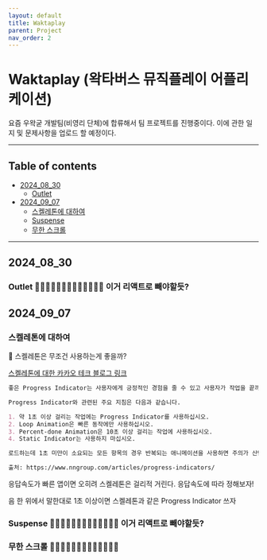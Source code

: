 ```yaml
---
layout: default
title: Waktaplay
parent: Project
nav_order: 2
---
```


# Waktaplay (왁타버스 뮤직플레이 어플리케이션)

요즘 우왁굳 개발팀(비영리 단체)에 합류해서 팀 프로젝트를 진행중이다. 이에 관한 일지 및 문제사항을 업로드 할 예정이다.

---

## Table of contents

- [2024_08_30](#2024_08_30)
  - [Outlet](#Outlet)
- [2024_09_07](#2024_09_07)
  - [스켈레톤에 대하여](#스켈레톤에-대하여)
  - [Suspense](#Suspense)
  - [무한 스크롤](#무한-스크롤)

---

## 2024_08_30

### Outlet 🔴🔴🔴🔴🔴🔴🔴🔴🔴🔴🔴🔴🔴 이거 리액트로 빼야할듯?

## 2024_09_07

### 스켈레톤에 대하여

🧐 스켈레톤은 무조건 사용하는게 좋을까?

[스켈레톤에 대한 카카오 테크 블로그 링크](https://tech.kakaopay.com/post/skeleton-ui-idea/)

```md
좋은 Progress Indicator는 사용자에게 긍정적인 경험을 줄 수 있고 사용자가 작업을 끝까지 수행할 수 있도록 만들 수 있습니다.

Progress Indicator와 관련된 주요 지침은 다음과 같습니다.

1. 약 1초 이상 걸리는 작업에는 Progress Indicator를 사용하십시오.
2. Loop Animation은 빠른 동작에만 사용하십시오.
3. Percent-done Animation은 10초 이상 걸리는 작업에 사용하십시오.
4. Static Indicator는 사용하지 마십시오.

로드하는데 1초 미만이 소요되는 모든 항목의 경우 반복되는 애니메이션을 사용하면 주의가 산만해집니다. 사용자는 화면에서 어떤 일이 발생했는지 따라갈 수 없고, 화면에 깜빡이는 내용에 대해 불안을 느낄 수 있습니다.

출처: https://www.nngroup.com/articles/progress-indicators/
```

응답속도가 빠른 앱이면 오히려 스켈레톤은 걸리적 거린다. 응답속도에 따라 정해보자!

음 한 위에서 말한대로 1초 이상이면 스켈레톤과 같은 Progress Indicator 쓰자

### Suspense 🔴🔴🔴🔴🔴🔴🔴🔴🔴🔴🔴🔴🔴 이거 리액트로 빼야할듯?

### 무한 스크롤 🔴🔴🔴🔴🔴🔴🔴🔴🔴🔴🔴🔴🔴
